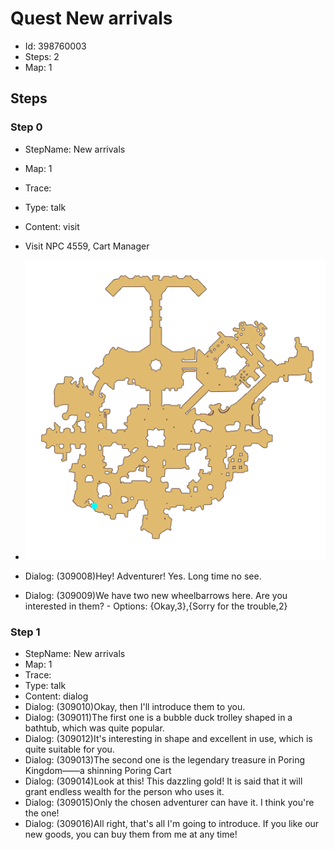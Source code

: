# Quest New arrivals

- Id: 398760003
- Steps: 2
- Map: 1

## Steps

### Step 0
- StepName:  New arrivals
- Map:  1
- Trace:  
- Type:  talk
- Content:  visit
- Visit NPC 4559, Cart Manager

- ![images/398760003_0.png](images/398760003_0.png)
- Dialog: (309008)Hey! Adventurer! Yes. Long time no see.
- Dialog: (309009)We have two new wheelbarrows here. Are you interested in them? - Options: {Okay,3},{Sorry for the trouble,2}


### Step 1
- StepName:  New arrivals
- Map:  1
- Trace:  
- Type:  talk
- Content:  dialog
- Dialog: (309010)Okay, then I'll introduce them to you.
- Dialog: (309011)The first one is a bubble duck trolley shaped in a bathtub, which was quite popular.
- Dialog: (309012)It's interesting in shape and excellent in use, which is quite suitable for you.
- Dialog: (309013)The second one is the legendary treasure in Poring Kingdom——a shinning Poring Cart
- Dialog: (309014)Look at this! This dazzling gold! It is said that it will grant endless wealth for the person who uses it.
- Dialog: (309015)Only the chosen adventurer can have it. I think you're the one!
- Dialog: (309016)All right, that's all I'm going to introduce. If you like our new goods, you can buy them from me at any time!


